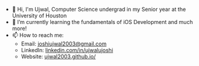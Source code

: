 - 👋 Hi, I'm Ujwal, Computer Science undergrad in my Senior year at the University of Houston
- 🌱 I’m currently learning the fundamentals of iOS Development and much more!
- 📫 How to reach me: 
  -  Email: joshiujwal2003@gmail.com
  -  LinkedIn: [linkedin.com/in/ujwalujoshi](https://www.linkedin.com/in/ujwalujoshi/)
  -  Website: [ujwal2003.github.io/](https://ujwal2003.github.io/)

